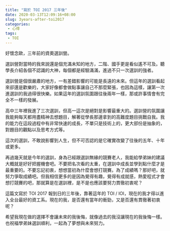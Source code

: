 ```yaml
---
title: "寫於 TOI 2017 三年後"
date: 2020-03-13T12:09:16+08:00
slug: 3years-after-toi2017
categories:
 - 心得
tags:
 - TOI
---
```


好懷念歐，三年前的資奧選訓營。

選訓營對當時的我來說還是個充滿未知的地方，二階、國手更是看似遙不可及。聽學長介紹各個不認識的大神，每個都是經驗滿滿，進過不只一次選訓的強者。

選訓營是個很嚴肅的地方，一有差錯影響的可能是長遠的未來。但這年的選訓看起來卻還是歡樂的，大家好像都會做點事讓自己不那麼緊張，也因為這樣，讓第一次進選訓的我過得很快樂。如果這年的選訓氛圍跟往後兩年一樣，那或許事情會有完全不一樣的發展。

高中三年裡我進了三次選訓，但高一這次是絕對是影響最重大的。選訓營的氛圍讓我能夠每天都用盡精神去想題目，解著從學長那邊拿到的高難度題目挑戰自我。我的能力在這段過程中有非常快速的成長，不單只是技術上的，更大部份是抽象的，對題目的觀點以及思考方式等。

這次的選訓，不敢說影響到人生，但不可否認的是它確實改變了往後的五年、十年或更多。

再過幾天就是今年的選訓，身為已經跟選訓無緣的競賽老人，我能給學弟妹的建議大概就是好好把握機會吧。不要把名次看的太重，在選訓中成長並學到點什麼才是最重要的。不要忘記初衷，想想當初為什麼會想打競賽。為了成績嗎？那好吧，就努力爭取成績吧。但我相信更多的是因為覺得有趣，覺得有成就感，熱愛程式才會想打競賽的吧，那就算是在選訓裡，是不是也應該要努力貫徹初衷呢？

這篇文寫於 TOI 2017 報到日的三年後，靠著這年的 TOI / IOI，現在的我才得以進入全台最好的資工系。現在的我，是否還有當年的衝勁，又是否還有貫徹著初衷呢？

希望我現在做的選擇不會讓未來的我後悔，就像過去的我沒讓現在的我後悔一樣。也祝福學弟妹選訓順利，一起為了夢想與未來努力。
